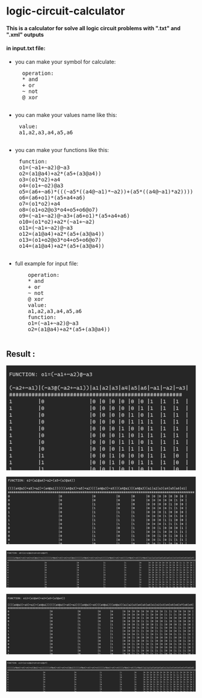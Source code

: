 # logic-circuit-calculator

#### This is a calculator for solve all logic circuit problems with ".txt" and ".xml" outputs

#### in input.txt file:
  - you can make your symbol for calculate:
  <pre>
     operation:
     * and
     + or
     ~ not
     @ xor
  </pre>
  - you can make your values name like this:
  <pre>
    value:
    a1,a2,a3,a4,a5,a6
   </pre>
  - you can make your functions like this:
  <pre>
    function:
    o1=(~a1+~a2)@~a3
    o2=(a1@a4)+a2*(a5+(a3@a4))
    o3=(o1*o2)+a4
    o4=(o1+~o2)@a3
    o5=(a6+~a6)*(((~a5*((a4@~a1)*~a2))+(a5*((a4@~a1)*a2))))
    o6=(a6+o1)*(a5+a4+a6)
    o7=(o1*o2)+a4
    o8=(o1+o2@o3*o4+o5+o6@o7)
    o9=(~a1+~a2)@~a3+(a6+o1)*(a5+a4+a6)
    o10=(o1*o2)+a2*(~a1+~a2)
    o11=(~a1+~a2)@~a3
    o12=(a1@a4)+a2*(a5+(a3@a4))
    o13=(o1+o2@o3*o4+o5+o6@o7)
    o14=(a1@a4)+a2*(a5+(a3@a4))
  </pre>
  - full example for input file:
      <pre>
        operation:
        * and
        + or
        ~ not
        @ xor
        value:
        a1,a2,a3,a4,a5,a6
        function:
        o1=(~a1+~a2)@~a3
        o2=(a1@a4)+a2*(a5+(a3@a4))
      </pre>
## Result :
![alt text](https://github.com/vector-mj/logic-circuit-calculator/blob/master/photos/1.PNG?raw=true)

![alt text](https://github.com/vector-mj/logic-circuit-calculator/blob/master/photos/2.PNG?raw=true)

![alt text](https://github.com/vector-mj/logic-circuit-calculator/blob/master/photos/4.PNG?raw=true)

![alt text](https://github.com/vector-mj/logic-circuit-calculator/blob/master/photos/5.PNG?raw=true)

![alt text](https://github.com/vector-mj/logic-circuit-calculator/blob/master/photos/6.PNG?raw=true)
      
    
